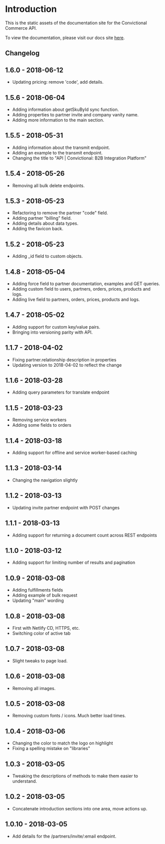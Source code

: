 # Introduction

This is the static assets of the documentation site for the Convictional Commerce API.

To view the documentation, please visit our docs site [here](http://docs.convictional.com).

## Changelog

## 1.6.0 - 2018-06-12

* Updating pricing: remove 'code', add details.

## 1.5.6 - 2018-06-04

* Adding information about getSkuById sync function.
* Adding properties to partner invite and company vanity name.
* Adding more information to the main section.

## 1.5.5 - 2018-05-31

* Adding information about the transmit endpoint.
* Adding an example to the transmit endpoint.
* Changing the title to "API | Convictional: B2B Integration Platform"

## 1.5.4 - 2018-05-26

* Removing all bulk delete endpoints.

## 1.5.3 - 2018-05-23

* Refactoring to remove the partner "code" field.
* Adding partner "billing" field.
* Adding details about data types.
* Adding the favicon back.

## 1.5.2 - 2018-05-23

* Adding _id field to custom objects.

## 1.4.8 - 2018-05-04

* Adding force field to partner documentation, examples and GET queries.
* Adding custom field to users, partners, orders, prices, products and logs.
* Adding live field to partners, orders, prices, products and logs.

## 1.4.7 - 2018-05-02

* Adding support for custom key/value pairs.
* Bringing into versioning parity with API.

## 1.1.7 - 2018-04-02

* Fixing partner.relationship description in properties
* Updating version to 2018-04-02 to reflect the change

## 1.1.6 - 2018-03-28

* Adding query parameters for translate endpoint

## 1.1.5 - 2018-03-23

* Removing service workers
* Adding some fields to orders

## 1.1.4 - 2018-03-18

* Adding support for offline and service worker-based caching

## 1.1.3 - 2018-03-14

* Changing the navigation slightly

## 1.1.2 - 2018-03-13

* Updating invite partner endpoint with POST changes

## 1.1.1 - 2018-03-13

* Adding support for returning a document count across REST endpoints

## 1.1.0 - 2018-03-12

* Adding support for limiting number of results and pagination

## 1.0.9 - 2018-03-08

* Adding fulfillments fields
* Adding example of bulk request
* Updating "main" wording

## 1.0.8 - 2018-03-08

* First with Netlify CD, HTTPS, etc.
* Switching color of active tab

## 1.0.7 - 2018-03-08

* Slight tweaks to page load.

## 1.0.6 - 2018-03-08

* Removing all images.

## 1.0.5 - 2018-03-08

* Removing custom fonts / icons. Much better load times.

## 1.0.4 - 2018-03-06

* Changing the color to match the logo on highlight
* Fixing a spelling mistake on "libraries"

## 1.0.3 - 2018-03-05

* Tweaking the descriptions of methods to make them easier to understand.

## 1.0.2 - 2018-03-05

* Concatenate introduction sections into one area, move actions up.

## 1.0.10 - 2018-03-05

* Add details for the /partners/invite/:email endpoint.